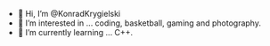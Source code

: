 - 👋 Hi, I’m @KonradKrygielski
- 👀 I’m interested in ... coding, basketball, gaming and photography.
- 🌱 I’m currently learning ... C++.
<!-- - 💞️ I’m looking to collaborate on ... not yet!
- 📫 How to reach me ... not yet! -->

<!---
KonradKrygielski/KonradKrygielski is a ✨ special ✨ repository because its `README.md` (this file) appears on your GitHub profile.
You can click the Preview link to take a look at your changes.
--->
